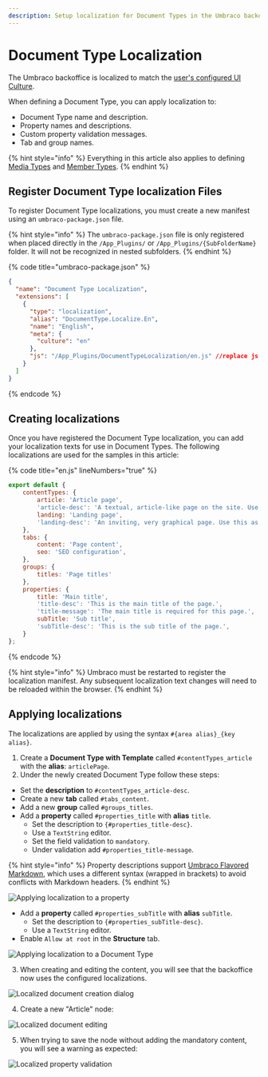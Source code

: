 ```yaml
---
description: Setup localization for Document Types in the Umbraco backoffice.
---
```


# Document Type Localization

The Umbraco backoffice is localized to match the [user's configured UI Culture](../../../tutorials/multilanguage-setup#changing-the-default-backoffice-language-of-a-user).

When defining a Document Type, you can apply localization to:

* Document Type name and description.
* Property names and descriptions.
* Custom property validation messages.
* Tab and group names.

{% hint style="info" %}
Everything in this article also applies to defining [Media Types](../../backoffice#media-types) and [Member Types](../../backoffice#member-types).
{% endhint %}

## Register Document Type localization Files

To register Document Type localizations, you must create a new manifest using an `umbraco-package.json` file.

{% hint style="info" %}
The `umbraco-package.json` file is only registered when placed directly in the `/App_Plugins/` or `/App_Plugins/{SubFolderName}` folder. It will not be recognized in nested subfolders.
{% endhint %}

{% code title="umbraco-package.json" %}
```json
{
  "name": "Document Type Localization",
  "extensions": [
    {
      "type": "localization",
      "alias": "DocumentType.Localize.En",
      "name": "English",
      "meta": {
        "culture": "en"
      },
      "js": "/App_Plugins/DocumentTypeLocalization/en.js" //replace js file path as required
    }
  ]
}
```
{% endcode %}

## Creating localizations

Once you have registered the Document Type localization, you can add your localization texts for use in Document Types. The following localizations are used for the samples in this article:

{% code title="en.js" lineNumbers="true" %}
```js
export default {
    contentTypes: {
        article: 'Article page',
        'article-desc': 'A textual, article-like page on the site. Use this as the main type of content.',
        landing: 'Landing page',
        'landing-desc': 'An inviting, very graphical page. Use this as an entry point for a campaign, and supplement with Articles.'
    },
    tabs: {
        content: 'Page content',
        seo: 'SEO configuration',
    },
    groups: {
        titles: 'Page titles'
    },
    properties: {
        title: 'Main title',
        'title-desc': 'This is the main title of the page.',
        'title-message': 'The main title is required for this page.',
        subTitle: 'Sub title',
        'subTitle-desc': 'This is the sub title of the page.',
    }
};
```
{% endcode %}

{% hint style="info" %}
Umbraco must be restarted to register the localization manifest. Any subsequent localization text changes will need to be reloaded within the browser.
{% endhint %}

## Applying localizations

The localizations are applied by using the syntax `#{area alias}_{key alias}`.

1. Create a **Document Type with Template** called `#contentTypes_article` with the **alias**: `articlePage`.
2. Under the newly created Document Type follow these steps:

* Set the **description** to `#contentTypes_article-desc`.
* Create a new **tab** called `#tabs_content`.
* Add a new **group** called `#groups_titles`.
* Add a **property** called `#properties_title` with **alias** `title`.
  * Set the description to `{#properties_title-desc}`.
  * Use a `TextString` editor.
  * Set the field validation to `mandatory`.
  * Under validation add `#properties_title-message`.

{% hint style="info" %}
Property descriptions support [Umbraco Flavored Markdown](../../../reference/umbraco-flavored-markdown.md), which uses a different syntax (wrapped in brackets) to avoid conflicts with Markdown headers.
{% endhint %}

![Applying localization to a property](../images/localization-document-type-editor-validation-v15.png)

* Add a **property** called `#properties_subTitle` with **alias** `subTitle`.
  * Set the description to `{#properties_subTitle-desc}`.
  * Use a `TextString` editor.
* Enable `Allow at root` in the **Structure** tab.

![Applying localization to a Document Type](../images/localization-document-type-editor-v15.png)

3. When creating and editing the content, you will see that the backoffice now uses the configured localizations.

![Localized document creation dialog](../images/localization-document-editor-create.png)

4. Create a new "Article" node:

![Localized document editing](../images/localization-document-editor-v15.png)

5. When trying to save the node without adding the mandatory content, you will see a warning as expected:

![Localized property validation](../images/localization-document-editor-validation.png)
